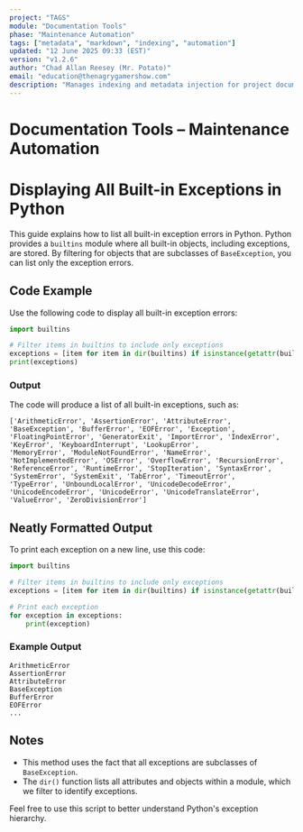 ```yaml
---
project: "TAGS"
module: "Documentation Tools"
phase: "Maintenance Automation"
tags: ["metadata", "markdown", "indexing", "automation"]
updated: "12 June 2025 09:33 (EST)"
version: "v1.2.6"
author: "Chad Allan Reesey (Mr. Potato)"
email: "education@thenagrygamershow.com"
description: "Manages indexing and metadata injection for project documentation."
---
```


# Documentation Tools – Maintenance Automation

# Displaying All Built-in Exceptions in Python

This guide explains how to list all built-in exception errors in Python. Python provides a `builtins` module where all built-in objects, including exceptions, are stored. By filtering for objects that are subclasses of `BaseException`, you can list only the exception errors.

## Code Example

Use the following code to display all built-in exception errors:

```python
import builtins

# Filter items in builtins to include only exceptions
exceptions = [item for item in dir(builtins) if isinstance(getattr(builtins, item), type) and issubclass(getattr(builtins, item), BaseException)]
print(exceptions)
```

### Output

The code will produce a list of all built-in exceptions, such as:

```plaintext
['ArithmeticError', 'AssertionError', 'AttributeError', 'BaseException', 'BufferError', 'EOFError', 'Exception', 
'FloatingPointError', 'GeneratorExit', 'ImportError', 'IndexError', 'KeyError', 'KeyboardInterrupt', 'LookupError', 
'MemoryError', 'ModuleNotFoundError', 'NameError', 'NotImplementedError', 'OSError', 'OverflowError', 'RecursionError', 
'ReferenceError', 'RuntimeError', 'StopIteration', 'SyntaxError', 'SystemError', 'SystemExit', 'TabError', 'TimeoutError', 
'TypeError', 'UnboundLocalError', 'UnicodeDecodeError', 'UnicodeEncodeError', 'UnicodeError', 'UnicodeTranslateError', 
'ValueError', 'ZeroDivisionError']
```

## Neatly Formatted Output

To print each exception on a new line, use this code:

```python
import builtins

# Filter items in builtins to include only exceptions
exceptions = [item for item in dir(builtins) if isinstance(getattr(builtins, item), type) and issubclass(getattr(builtins, item), BaseException)]

# Print each exception
for exception in exceptions:
    print(exception)
```

### Example Output

```plaintext
ArithmeticError
AssertionError
AttributeError
BaseException
BufferError
EOFError
...
```

## Notes

- This method uses the fact that all exceptions are subclasses of `BaseException`.
- The `dir()` function lists all attributes and objects within a module, which we filter to identify exceptions.

Feel free to use this script to better understand Python's exception hierarchy.
